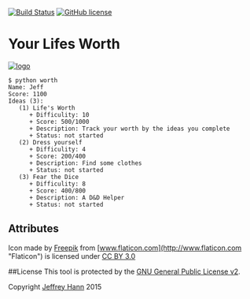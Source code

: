 [![Build Status](https://travis-ci.org/obihann/lifes-worth.svg?branch=develop)](https://travis-ci.org/obihann/lifes-worth)
[![GitHub license](https://img.shields.io/github/license/obihann/lifes-worth.svg)](https://github.com/obihann/lifes-worth/blob/master/LICENSE)

# Your Lifes Worth

[![logo](https://raw.githubusercontent.com/obihann/lifes_worth/develop/icon.png)]()

```
$ python worth
Name: Jeff
Score: 1100
Ideas (3):
   (1) Life's Worth
      + Difficulity: 10
      + Score: 500/1000
      + Description: Track your worth by the ideas you complete
      + Status: not started
   (2) Dress yourself
      + Difficulity: 4
      + Score: 200/400
      + Description: Find some clothes
      + Status: not started
   (3) Fear the Dice
      + Difficulity: 8
      + Score: 400/800
      + Description: A D&D Helper
      + Status: not started
```

## Attributes
Icon made by [Freepik](http://www.freepik.com "Freepik") from [www.flaticon.com](http://www.flaticon.com "Flaticon") is licensed under [CC BY 3.0](http://creativecommons.org/licenses/by/3.0/ "Creative Commons BY 3.0")


##License
This tool is protected by the [GNU General Public License v2](http://www.gnu.org/licenses/gpl-2.0.html).

Copyright [Jeffrey Hann](http://jeffreyhann.ca/) 2015
